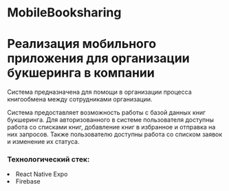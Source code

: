# MobileBooksharing
<h1>Реализация мобильного приложения для организации букшеринга в компании</h1>
<p>Система предназначена для помощи в организации процесса книгообмена между сотрудниками организации.</p>
<p>Система предоставляет возможность работы с базой данных книг букшеринга. Для авторизованного в системе пользователя доступны работа со списками книг, добавление книг в избранное и отправка на них запросов. Также пользователю доступны работа со списком заявок и изменение их статуса.</p>
<h3>Технологический стек:</h3>
<li>React Native Expo</li>
<li>Firebase</li>
